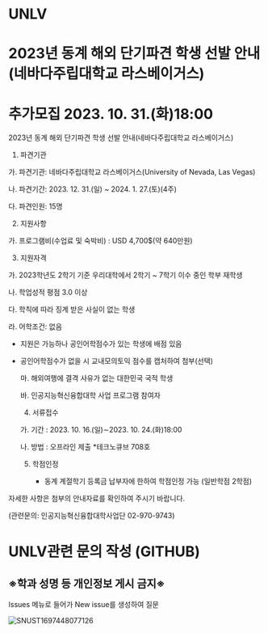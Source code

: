# UNLV
# 2023년 동계 해외 단기파견 학생 선발 안내(네바다주립대학교 라스베이거스)
# 추가모집 2023. 10. 31.(화)18:00

2023년 동계 해외 단기파견 학생 선발 안내(네바다주립대학교 라스베이거스)

 

 

  1. 파견기관

   가. 파견기관: 네바다주립대학교 라스베이거스(University of Nevada, Las Vegas)

   나. 파견기간: 2023. 12. 31.(일) ~ 2024. 1. 27.(토)(4주)

   다. 파견인원: 15명

 

 

  2. 지원사항

   가. 프로그램비(수업료 및 숙박비) : USD 4,700$(약 640만원)

 

 

  3. 지원자격

   가. 2023학년도 2학기 기준 우리대학에서 2학기 ~ 7학기 이수 중인 학부 재학생

   나. 학업성적 평점 3.0 이상

   다. 학칙에 따라 징계 받은 사실이 없는 학생

   라. 어학조건: 없음

- 지원은 가능하나 공인어학점수가 있는 학생에 배점 있음

- 공인어학점수가 없을 시 교내모의토익 점수를 캡처하여 첨부(선택)

   마. 해외여행에 결격 사유가 없는 대한민국 국적 학생

   바. 인공지능혁신융합대학 사업 프로그램 참여자

 

 

  4. 서류접수

   가. 기간 : 2023. 10. 16.(일)∼2023. 10. 24.(화)18:00

   나. 방법 : 오프라인 제출 *테크노큐브 708호

 

 

  5. 학점인정

       - 동계 계절학기 등록금 납부자에 한하여 학점인정 가능 (일반학점 2학점)

 

 

자세한 사항은 첨부의 안내자료를 확인하여 주시기 바랍니다.

 

(관련문의: 인공지능혁신융합대학사업단 02-970-9743)


# UNLV관련 문의 작성 (GITHUB)


## ※학과 성명 등 개인정보 게시 금지※
Issues 메뉴로 들어가 New issue를 생성하여 질문



![SNUST1697448077126](https://github.com/stcoss-ai/UNLV/assets/142790518/3decbb4a-cdab-4497-aca1-4a6ce79b4a83)


